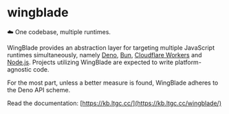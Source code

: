 # wingblade

☁️ One codebase, multiple runtimes.

WingBlade provides an abstraction layer for targeting multiple JavaScript runtimes simultaneously, namely [Deno](https://deno.land), [Bun](https://bun.sh), [Cloudflare Workers](https://workers.cloudflare.com) and [Node.js](https://nodejs.org). Projects utilizing WingBlade are expected to write platform-agnostic code.

For the most part, unless a better measure is found, WingBlade adheres to the Deno API scheme.

Read the documentation: [https://kb.ltgc.cc/](https://kb.ltgc.cc/wingblade/)